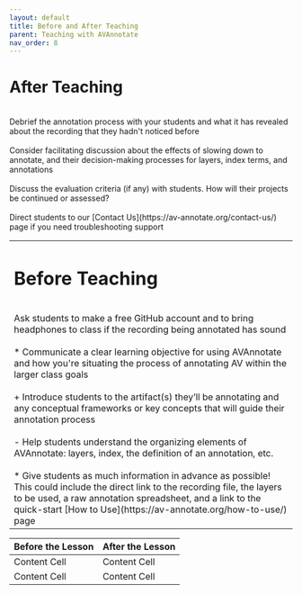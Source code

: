 ```yaml
---
layout: default
title: Before and After Teaching
parent: Teaching with AVAnnotate
nav_order: 8
---
```

<table style="width:100%">
<td> 

# Before Teaching
<br>
Ask students to make a free GitHub account and to bring headphones to class if the recording being annotated has sound 
<br>
<br>
* Communicate a clear learning objective for using AVAnnotate and how you're situating the process of annotating AV within the larger class goals
<br>
<br>
+ Introduce students to the artifact(s) they’ll be annotating and any conceptual frameworks or key concepts that will guide their annotation process 
<br>
<br>
- Help students understand the organizing elements of AVAnnotate: layers, index, the definition of an annotation, etc. 
<br>
<br>
* Give students as much information in advance as possible! This could include the direct link to the recording file, the layers to be used, a raw annotation spreadsheet, and a link to the quick-start [How to Use](https://av-annotate.org/how-to-use/) page
</td>

# After Teaching
<br>
Debrief the annotation process with your students and what it has revealed about the recording that they hadn't noticed before 
<br>
<br>
Consider facilitating discussion about the effects of slowing down to annotate, and their decision-making processes for layers, index terms, and annotations
<br>
<br>
Discuss the evaluation criteria (if any) with students. How will their projects be continued or assessed? 
<br>
<br>
Direct students to our [Contact Us](https://av-annotate.org/contact-us/) page if you need troubleshooting support
<br>
</td>



| Before the Lesson  | After the Lesson |
| ------------- | ------------- |
| Content Cell  | Content Cell  |
| Content Cell  | Content Cell  |
